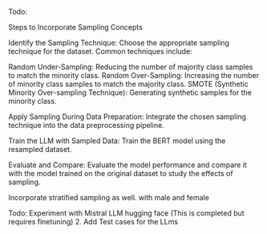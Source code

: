 Todo: 

Steps to Incorporate Sampling Concepts

Identify the Sampling Technique: Choose the appropriate sampling technique for the dataset. Common techniques include:

Random Under-Sampling: Reducing the number of majority class samples to match the minority class.
Random Over-Sampling: Increasing the number of minority class samples to match the majority class.
SMOTE (Synthetic Minority Over-sampling Technique): Generating synthetic samples for the minority class.

Apply Sampling During Data Preparation: Integrate the chosen sampling technique into the data preprocessing pipeline.

Train the LLM with Sampled Data: Train the BERT model using the resampled dataset.

Evaluate and Compare: Evaluate the model performance and compare it with the model trained on the original dataset to study the effects of sampling.

Incorporate stratified sampling as well. with male and female


Todo: Experiment with Mistral LLM hugging face (This is completed but requires finetuning)
2. Add Test cases for the LLms

